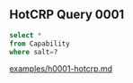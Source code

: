 
## HotCRP Query 0001
```sql
select *
from Capability
where salt=?
```
[examples/h0001-hotcrp.md](/examples/h0001-hotcrp.md)